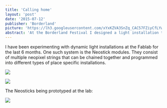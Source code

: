 ```yaml
---
title: 'Calling home'
layout: 'post'
date: '2015-07-12'
publisher: 'Borderland'
picture: 'https://lh3.googleusercontent.com/xYxKZVA3SnZq_CAC57FZiyCfLYwVKliUX7NmXxXed_VzjOdlRHyA=s603'
abstract: 'At the Borderland Festival I designed a light installation that stood on top of a hill and made animations pointing towards the sky. It became an odd and improvised contraption that gave the impression of outer terrestrial technology. After the installations was installed other participants of the Festival improvised around it by using it as a prop for their own imaginations. Even a space alien dropped by and communicated with it.'
---
```


I have been experimenting with dynamic light installations at the Fablab for the last 6 months. One such system is the Neostick modules. They consist of multiple neopixel strings that can be chained together and programmed into different types of place specific installations.


![](https://lh3.googleusercontent.com/2OoEJu1ZyRzQefpcq3LgMKzbMbqtt7h_uvOrHmOvUc8X253nXei2=s603)

![](https://lh3.googleusercontent.com/lkrmoxXuaGa8L1SfAJREHC1X3pq36DML7xU1pwr5kAwfparzFYwS=s603)

The Neosticks being prototyped at the lab:

![](https://lh3.googleusercontent.com/ZAKC8DgP9vZymfPxOJAsrsHkpgxvqP8bDLxAaUonMrGyveDuz3ui=s603)
